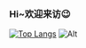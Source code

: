### Hi~欢迎来访😉
[![Top Langs](https://github-readme-stats.vercel.app/api/top-langs/?username=beijixiaohu&layout=compact)](https://github.com/beijixiaohu/github-readme-stats)
![Alt](https://repobeats.axiom.co/api/embed/dc730fb58c7303317e4f0cfe3ebc1bacb62eb070.svg "Repobeats analytics image")
